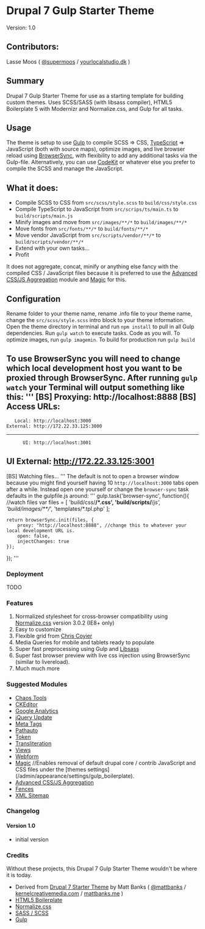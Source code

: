 # Drupal 7 Gulp Starter Theme

Version: 1.0

## Contributors:

Lasse Moos ( [@supermoos](http://twitter.com/supermoos) / [yourlocalstudio.dk](http://www.yourlocalstudio.dk) )

## Summary

Drupal 7 Gulp Starter Theme for use as a starting template for building custom themes. Uses SCSS/SASS (with libsass compiler), HTML5 Boilerplate 5 with Modernizr and Normalize.css, and Gulp for all tasks.

## Usage

The theme is setup to use [Gulp](http://gulpjs.com/) to compile SCSS => CSS, [TypeScript](http://www.typescriptlang.org/) => JavaScript (both with source maps), optimize images, and live browser reload using [BrowserSync](http://www.browsersync.io/), with flexibility to add any additional tasks via the Gulp-file. Alternatively, you can use [CodeKit](http://incident57.com/codekit/) or whatever else you prefer to compile the SCSS and manage the JavaScript.

## What it does:

- Compile SCSS to CSS from `src/scss/style.scss` to `build/css/style.css`
- Compile TypeScript to JavaScript from `src/scrips/ts/main.ts` to `build/scripts/main.js`
- Minify images and move from `src/images/**/*` to `build/images/**/*`
- Move fonts from `src/fonts/**/*` to `build/fonts/**/*`
- Move vendor JavaScript from `src/scripts/vendor/**/*` to `build/scripts/vendor/**/*`
- Extend with your own tasks...
- Profit

It does not aggregate, concat, minify or anything else fancy with the compiled CSS / JavaScript files because it is preferred to use the [Advanced CSS/JS Aggregation](https://www.drupal.org/project/advagg) module and [Magic](http://drupal.org/project/magic) for this.

## Configuration
Rename folder to your theme name, rename .info file to your theme name, change the `src/scss/style.scss` intro block to your theme information. Open the theme directory in terminal and run `npm install` to pull in all Gulp dependencies. Run `gulp watch` to execute tasks. Code as you will. To optimize images, run `gulp imagemin`. To build for production run `gulp build`

To use BrowserSync you will need to change which local development host you want to be proxied through BrowserSync.
After running `gulp watch` your Terminal will output something like this:
'''
[BS] Proxying: http://localhost:8888
[BS] Access URLs:
 --------------------------------------
       Local: http://localhost:3000
    External: http://172.22.33.125:3000
 --------------------------------------
          UI: http://localhost:3001
 UI External: http://172.22.33.125:3001
 --------------------------------------
[BS] Watching files...
'''
The default is not to open a browser window because you might find yourself having 10 `http://localhost:3000` tabs open after a while. Instead open one yourself or change the `browser-sync` task defaults in the gulpfile.js around:
'''
gulp.task('browser-sync', function(){
    //watch files
    var files = [
        'build/css/**/*.css',
        'build/scripts/**/*js',
        'build/images/**/*',
        'templates/*.tpl.php'
    ];

    return browserSync.init(files, {
        proxy: "http://localhost:8888", //change this to whatever your local development URL is.
        open: false,
        injectChanges: true
    });
});
'''

### Deployment

TODO

### Features

1. Normalized stylesheet for cross-browser compatibility using [Normalize.css](https://github.com/necolas/normalize.css/) version 3.0.2 (IE8+ only)
2. Easy to customize
3. Flexible grid from [Chris Coyier](https://twitter.com/chriscoyier)
4. Media Queries for mobile and tablets ready to populate
5. Super fast preprocessing using Gulp and [Libsass](https://github.com/sass/libsass) 
6. Super fast browser preview with live css injection using BrowserSync (similar to livereload).
7. Much much more

### Suggested Modules

* [Chaos Tools](http://drupal.org/project/ctools)
* [CKEditor](http://drupal.org/project/ckeditor)
* [Google Analytics](http://drupal.org/project/google_analytics)
* [jQuery Update](http://drupal.org/project/jquery_update)
* [Meta Tags](http://drupal.org/project/metatag)
* [Pathauto](http://drupal.org/project/pathauto)
* [Token](http://drupal.org/project/token)
* [Transliteration](http://drupal.org/project/transliteration)
* [Views](http://drupal.org/project/views)
* [Webform](http://drupal.org/project/webform)
* [Magic](http://drupal.org/project/magic) //Enables removal of default drupal core / contrib JavaScript and CSS files under the [themes settings] (/admin/appearance/settings/gulp_boilerplate).
* [Advanced CSS/JS Aggregation](https://www.drupal.org/project/advagg)
* [Fences](http://drupal.org/project/fences)
* [XML Sitemap](http://drupal.org/project/xmlsitemap)

### Changelog

#### Version 1.0

* initial version

### Credits

Without these projects, this Drupal 7 Gulp Starter Theme wouldn't be where it is today.
* Derived from [Drupal 7 Starter Theme](https://github.com/mattbanks/Drupal-7-Starter-Theme) by Matt Banks ( [@mattbanks](http://twitter.com/mattbanks) / [kernelcreativemedia.com](http://www.kernelcreativemedia.com) / [mattbanks.me](http://www.mattbanks.me) )
* [HTML5 Boilerplate](http://html5boilerplate.com)
* [Normalize.css](http://necolas.github.com/normalize.css)
* [SASS / SCSS](http://sass-lang.com/)
* [Gulp](http://gulpjs.com/)

